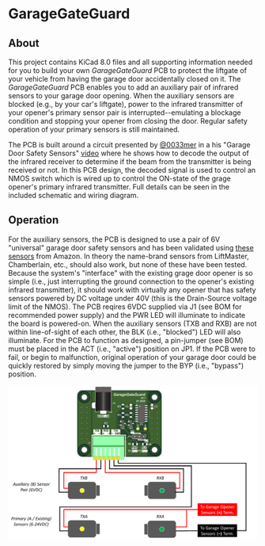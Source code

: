 # GarageGateGuard
## About
This project contains KiCad 8.0 files and all supporting information needed for you to build your own *GarageGateGuard* PCB to protect the liftgate of your vehicle from having the garage door accidentally closed on it. The *GarageGateGuard* PCB enables you to add an auxiliary pair of infrared sensors to your garage door opening. When the auxiliary sensors are blocked (e.g., by your car's liftgate), power to the infrared transmitter of your opener's primary sensor pair is interrupted--emulating a blockage condition and stopping your opener from closing the door. Regular safety operation of your primary sensors is still maintained.

The PCB is built around a circuit presented by [@0033mer](https://youtube.com/@0033mer?si=xY0d-Dty4cxYaAsI) in a his "Garage Door Safety Sensors" [video](https://youtu.be/CdpjvQUqqL8?si=sJUc2Y0D_GqsPqLC) where he shows how to decode the output of the infrared receiver to determine if the beam from the transmitter is being received or not. In this PCB design, the decoded signal is used to control an NMOS switch which is wired up to control the ON-state of the grage opener's primary infrared transmitter. Full details can be seen in the included schematic and wiring diagram.

## Operation
For the auxiliary sensors, the PCB is designed to use a pair of 6V "universal" garage door safety sensors and has been validated using [these sensors](https://a.co/d/aTHSjK9) from Amazon. In theory the name-brand sensors from LiftMaster, Chamberlain, etc., should also work, but none of these have been tested. Because the system's "interface" with the existing grage door opener is so simple (i.e., just interrupting the ground connection to the opener's existing infrared transmitter), it should work with virtually any opener that has safety sensors powered by DC voltage under 40V (this is the Drain-Source voltage limit of the NMOS). The PCB reqires 6VDC supplied via J1 (see BOM for recommended power supply) and the PWR LED will illuminate to indicate the board is powered-on. When the auxiliary sensors (TXB and RXB) are not within line-of-sight of each other, the BLK (i.e., "blocked") LED will also illuminate. For the PCB to function as designed, a pin-jumper (see BOM) must be placed in the ACT (i.e., "active") position on JP1. If the PCB were to fail, or begin to malfunction, original operation of your garage door could be quickly restored by simply moving the jumper to the BYP (i.e., "bypass") position.

![wiring_diagram](./wiring_diagram.png)